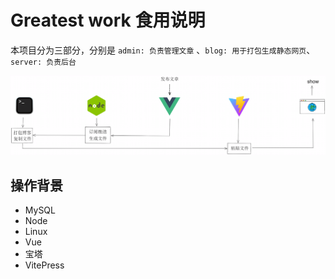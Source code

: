 # Greatest work 食用说明

本项目分为三部分，分别是 `admin: 负责管理文章` 、`blog: 用于打包生成静态网页`、`server: 负责后台`

![](./assets/sketch-map.png)

## 操作背景
- MySQL
- Node
- Linux
- Vue
- 宝塔
- VitePress

